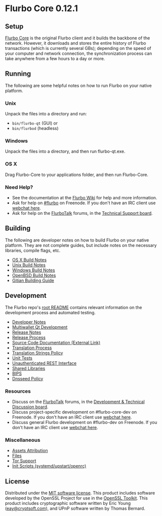 Flurbo Core 0.12.1
=====================

Setup
---------------------
[Flurbo Core](http://flurbo.org/en/download) is the original Flurbo client and it builds the backbone of the network. However, it downloads and stores the entire history of Flurbo transactions (which is currently several GBs); depending on the speed of your computer and network connection, the synchronization process can take anywhere from a few hours to a day or more.

Running
---------------------
The following are some helpful notes on how to run Flurbo on your native platform.

### Unix

Unpack the files into a directory and run:

- `bin/flurbo-qt` (GUI) or
- `bin/flurbod` (headless)

### Windows

Unpack the files into a directory, and then run flurbo-qt.exe.

### OS X

Drag Flurbo-Core to your applications folder, and then run Flurbo-Core.

### Need Help?

* See the documentation at the [Flurbo Wiki](https://en.flurbo.it/wiki/Main_Page)
for help and more information.
* Ask for help on [#flurbo](http://webchat.freenode.net?channels=flurbo) on Freenode. If you don't have an IRC client use [webchat here](http://webchat.freenode.net?channels=flurbo).
* Ask for help on the [FlurboTalk](https://flurbotalk.org/) forums, in the [Technical Support board](https://flurbotalk.org/index.php?board=4.0).

Building
---------------------
The following are developer notes on how to build Flurbo on your native platform. They are not complete guides, but include notes on the necessary libraries, compile flags, etc.

- [OS X Build Notes](build-osx.md)
- [Unix Build Notes](build-unix.md)
- [Windows Build Notes](build-windows.md)
- [OpenBSD Build Notes](build-openbsd.md)
- [Gitian Building Guide](gitian-building.md)

Development
---------------------
The Flurbo repo's [root README](/README.md) contains relevant information on the development process and automated testing.

- [Developer Notes](developer-notes.md)
- [Multiwallet Qt Development](multiwallet-qt.md)
- [Release Notes](release-notes.md)
- [Release Process](release-process.md)
- [Source Code Documentation (External Link)](https://dev.visucore.com/flurbo/doxygen/)
- [Translation Process](translation_process.md)
- [Translation Strings Policy](translation_strings_policy.md)
- [Unit Tests](unit-tests.md)
- [Unauthenticated REST Interface](REST-interface.md)
- [Shared Libraries](shared-libraries.md)
- [BIPS](bips.md)
- [Dnsseed Policy](dnsseed-policy.md)

### Resources
* Discuss on the [FlurboTalk](https://flurbotalk.org/) forums, in the [Development & Technical Discussion board](https://flurbotalk.org/index.php?board=6.0).
* Discuss project-specific development on #flurbo-core-dev on Freenode. If you don't have an IRC client use [webchat here](http://webchat.freenode.net/?channels=flurbo-core-dev).
* Discuss general Flurbo development on #flurbo-dev on Freenode. If you don't have an IRC client use [webchat here](http://webchat.freenode.net/?channels=flurbo-dev).

### Miscellaneous
- [Assets Attribution](assets-attribution.md)
- [Files](files.md)
- [Tor Support](tor.md)
- [Init Scripts (systemd/upstart/openrc)](init.md)

License
---------------------
Distributed under the [MIT software license](http://www.opensource.org/licenses/mit-license.php).
This product includes software developed by the OpenSSL Project for use in the [OpenSSL Toolkit](https://www.openssl.org/). This product includes
cryptographic software written by Eric Young ([eay@cryptsoft.com](mailto:eay@cryptsoft.com)), and UPnP software written by Thomas Bernard.
